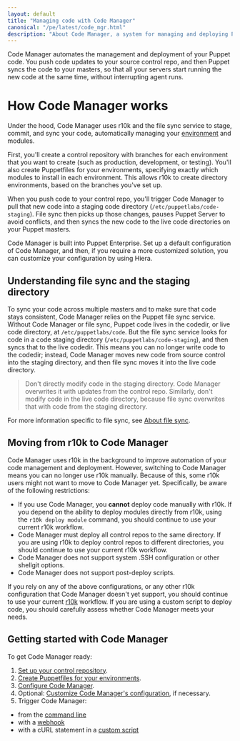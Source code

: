```yaml
---
layout: default
title: "Managing code with Code Manager"
canonical: "/pe/latest/code_mgr.html"
description: "About Code Manager, a system for managing and deploying Puppet code."
---
```


[repo]: ./cmgmt_control_repo.html
[puppetfile]: ./cmgmt_puppetfile.html
[code_mgr]: ./code_mgr.html
[r10k]: ./r10k.html
[code_mgr_config]: ./code_mgr_config.html
[code_mgr_custom]: ./code_mgr_custom.html
[code_mgr_webhook]: ./code_mgr_webhook.html
[scripts]: ./code_mgr_scripts.html
[filesync]: ./cmgmt_filesync.html
[cli]: ./code_mgr_cli.html
[direnv]: {{puppet}}/environments.html

Code Manager automates the management and deployment of your Puppet code. You push code updates to your source control repo, and then Puppet syncs the code to your masters, so that all your servers start running the new code at the same time, without interrupting agent runs.

# How Code Manager works

Under the hood, Code Manager uses r10k and the file sync service to stage, commit, and sync your code, automatically managing your [environment][direnv] and modules. 

First, you'll create a control repository with branches for each environment that you want to create (such as production, development, or testing). You'll also create Puppetfiles for your environments, specifying exactly which modules to install in each environment. This allows r10k to create directory environments, based on the branches you've set up.

When you push code to your control repo, you'll trigger Code Manager to pull that new code into a staging code directory (`/etc/puppetlabs/code-staging`). File sync then picks up those changes, pauses Puppet Server to avoid conflicts, and then syncs the new code to the live code directories on your Puppet masters.

Code Manager is built into Puppet Enterprise. Set up a default configuration of Code Manager, and then, if you require a more customized solution, you can customize your configuration by using Hiera.

## Understanding file sync and the staging directory

To sync your code across multiple masters and to make sure that code stays consistent, Code Manager relies on the Puppet file sync service. Without Code Manager or file sync, Puppet code lives in the codedir, or live code directory, at `/etc/puppetlabs/code`. But the file sync service looks for code in a code staging directory (`/etc/puppetlabs/code-staging`), and then syncs that to the live codedir. This means you can no longer write code to the codedir; instead, Code Manager moves new code from source control into the staging directory, and then file sync moves it into the live code directory.

> Don't directly modify code in the staging directory. Code Manager overwrites it with updates from the control repo. Similarly, don't modify code in the live code directory, because file sync overwrites that with code from the staging directory.

For more information specific to file sync, see [About file sync][filesync].

## Moving from r10k to Code Manager

Code Manager uses r10k in the background to improve automation of your code management and deployment. However, switching to Code Manager means you can no longer use r10k manually. Because of this, some r10k users might not want to move to Code Manager yet. Specifically, be aware of the following restrictions:

* If you use Code Manager, you **cannot** deploy code manually with r10k. If you depend on the ability to deploy modules directly from r10k, using the `r10k deploy module` command, you should continue to use your current r10k workflow.
* Code Manager must deploy all control repos to the same directory. If you are using r10k to deploy control repos to different directories, you should continue to use your current r10k workflow.
* Code Manager does not support system .SSH configuration or other shellgit options.
* Code Manager does not support post-deploy scripts.

If you rely on any of the above configurations, or any other r10k configuration that Code Manager doesn't yet support, you should continue to use your current [r10k][r10k] workflow. If you are using a custom script to deploy code, you should carefully assess whether Code Manager meets your needs.

## Getting started with Code Manager

To get Code Manager ready:

1. [Set up your control repository][repo].
2. [Create Puppetfiles for your environments][puppetfile].
3. [Configure Code Manager][code_mgr_config].
4. Optional: [Customize Code Manager's configuration][code_mgr_custom], if necessary.
5. Trigger Code Manager: 
  * from the [command line][cli]
  * with a [webhook][code_mgr_webhook]
  * with a cURL statement in a [custom script][scripts]
	
